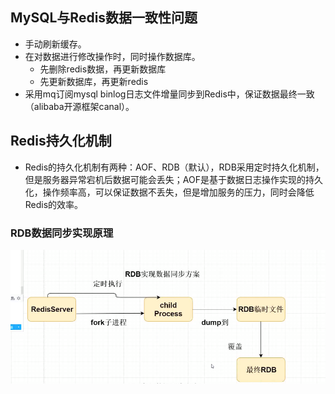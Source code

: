 ## MySQL与Redis数据一致性问题

- 手动刷新缓存。
- 在对数据进行修改操作时，同时操作数据库。
  - 先删除redis数据，再更新数据库
  - 先更新数据库，再更新redis
- 采用mq订阅mysql binlog日志文件增量同步到Redis中，保证数据最终一致（alibaba开源框架canal）。



## Redis持久化机制

- Redis的持久化机制有两种：AOF、RDB（默认），RDB采用定时持久化机制，但是服务器异常宕机后数据可能会丢失；AOF是基于数据日志操作实现的持久化，操作频率高，可以保证数据不丢失，但是增加服务的压力，同时会降低Redis的效率。

### RDB数据同步实现原理

![RDB数据同步方](photo/RDB数据同步方案.png)



